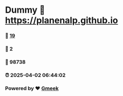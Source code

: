 # Dummy :link: https://planenalp.github.io 
### :page_facing_up: [19](https://planenalp.github.io/tag.html) 
### :speech_balloon: 2 
### :hibiscus: 98738 
### :alarm_clock: 2025-04-02 06:44:02 
### Powered by :heart: [Gmeek](https://github.com/Meekdai/Gmeek)

